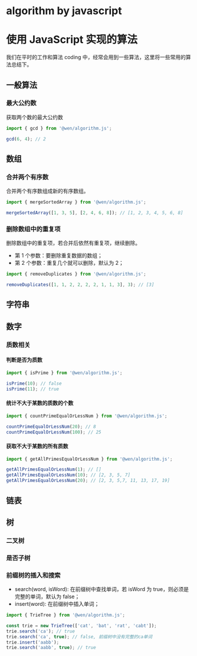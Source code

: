 # algorithm by javascript

# 使用 JavaScript 实现的算法

我们在平时的工作和算法 coding 中，经常会用到一些算法，这里将一些常用的算法总结下。

## 一般算法

### 最大公约数

获取两个数的最大公约数

```javascript
import { gcd } from '@wen/algorithm.js';

gcd(6, 4); // 2
```

## 数组

### 合并两个有序数

合并两个有序数组成新的有序数组。

```javascript
import { mergeSortedArray } from '@wen/algorithm.js';

mergeSortedArray([1, 3, 5], [2, 4, 6, 8]); // [1, 2, 3, 4, 5, 6, 8]
```

### 删除数组中的重复项

删除数组中的重复项，若合并后依然有重复项，继续删除。

- 第 1 个参数：要删除重复数据的数组；
- 第 2 个参数：重复几个就可以删除，默认为 2；

```javascript
import { removeDuplicates } from '@wen/algorithm.js';

removeDuplicates([1, 1, 2, 2, 2, 2, 1, 1, 3], 3); // [3]
```

## 字符串

## 数字

### 质数相关

#### 判断是否为质数

```javascript
import { isPrime } from '@wen/algorithm.js';

isPrime(10); // false
isPrime(11); // true
```

#### 统计不大于某数的质数的个数

```javascript
import { countPrimeEqualOrLessNum } from '@wen/algorithm.js';

countPrimeEqualOrLessNum(20); // 8
countPrimeEqualOrLessNum(100); // 25
```

#### 获取不大于某数的所有质数

```javascript
import { getAllPrimesEqualOrLessNum } from '@wen/algorithm.js';

getAllPrimesEqualOrLessNum(1); // []
getAllPrimesEqualOrLessNum(10); // [2, 3, 5, 7]
getAllPrimesEqualOrLessNum(20); // [2, 3, 5,7, 11, 13, 17, 19]
```

## 链表

## 树

### 二叉树

### 是否子树

### 前缀树的插入和搜索

- search(word, isWord): 在前缀树中查找单词，若 isWord 为 true，则必须是完整的单词，默认为 false；
- insert(word): 在前缀树中插入单词；

```javascript
import { TrieTree } from '@wen/algorithm.js';

const trie = new TrieTree(['cat', 'bat', 'rat', 'cabt']);
trie.search('ca'); // true
trie.search('ca', true); // false, 前缀树中没有完整的ca单词
trie.insert('aabb');
trie.search('aabb', true); // true
```
